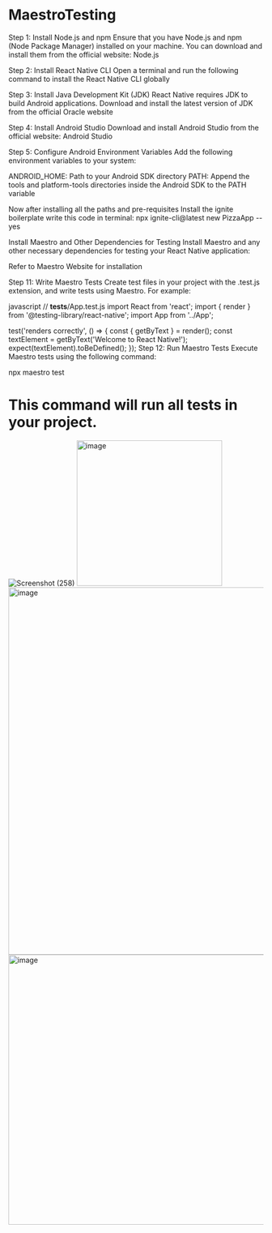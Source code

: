 # MaestroTesting

Step 1: Install Node.js and npm
Ensure that you have Node.js and npm (Node Package Manager) installed on your machine. You can download and install them from the official website: Node.js

Step 2: Install React Native CLI
Open a terminal and run the following command to install the React Native CLI globally

Step 3: Install Java Development Kit (JDK)
React Native requires JDK to build Android applications. Download and install the latest version of JDK from the official Oracle website

Step 4: Install Android Studio
Download and install Android Studio from the official website: Android Studio

Step 5: Configure Android Environment Variables
Add the following environment variables to your system:

ANDROID_HOME: Path to your Android SDK directory
PATH: Append the tools and platform-tools directories inside the Android SDK to the PATH variable

Now after installing all the paths and pre-requisites Install the ignite boilerplate
write this code in terminal:
npx ignite-cli@latest new PizzaApp --yes

Install Maestro and Other Dependencies for Testing
Install Maestro and any other necessary dependencies for testing your React Native application:

Refer to Maestro Website for installation

Step 11: Write Maestro Tests
Create test files in your project with the .test.js extension, and write tests using Maestro. For example:

javascript
// __tests__/App.test.js
import React from 'react';
import { render } from '@testing-library/react-native';
import App from '../App';

test('renders correctly', () => {
  const { getByText } = render(<App />);
  const textElement = getByText('Welcome to React Native!');
  expect(textElement).toBeDefined();
});
Step 12: Run Maestro Tests
Execute Maestro tests using the following command:


npx maestro test
# This command will run all tests in your project.

![Screenshot (258)](https://github.com/rahuljethwa1411/MaestroTesting/assets/86496269/c96683ad-54df-4b00-bf85-7bc5a21027e3)
<img width="287" alt="image" src="https://github.com/rahuljethwa1411/MaestroTesting/assets/86496269/c06b179c-225c-4d98-90b3-0fa3263a3449">
<img width="725" alt="image" src="https://github.com/rahuljethwa1411/MaestroTesting/assets/86496269/535004b8-1e83-4ac9-815a-14726da03a08">
<img width="533" alt="image" src="https://github.com/rahuljethwa1411/MaestroTesting/assets/86496269/4d6043de-c1a0-4250-8d13-8bf19f1460af">




